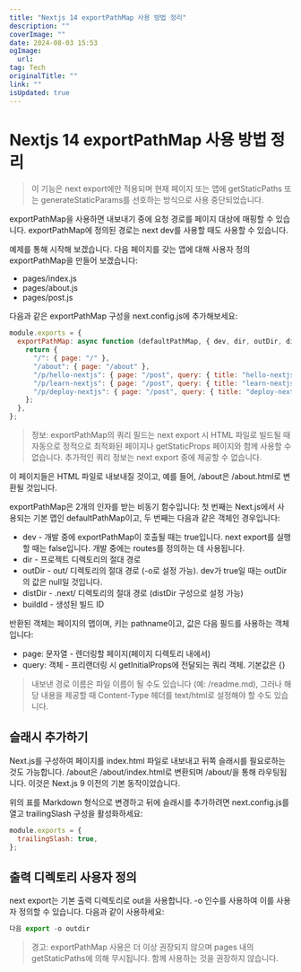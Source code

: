 ```yaml
---
title: "Nextjs 14 exportPathMap 사용 방법 정리"
description: ""
coverImage: ""
date: 2024-08-03 15:53
ogImage: 
  url: 
tag: Tech
originalTitle: ""
link: ""
isUpdated: true
---
```






# Nextjs 14 exportPathMap 사용 방법 정리

> 이 기능은 next export에만 적용되며 현재 페이지 또는 앱에 getStaticPaths 또는 generateStaticParams를 선호하는 방식으로 사용 중단되었습니다.

exportPathMap을 사용하면 내보내기 중에 요청 경로를 페이지 대상에 매핑할 수 있습니다. exportPathMap에 정의된 경로는 next dev를 사용할 때도 사용할 수 있습니다.

예제를 통해 시작해 보겠습니다. 다음 페이지를 갖는 앱에 대해 사용자 정의 exportPathMap을 만들어 보겠습니다:

<div class="content-ad"></div>

- pages/index.js
- pages/about.js
- pages/post.js

다음과 같은 exportPathMap 구성을 next.config.js에 추가해보세요:

```js
module.exports = {
  exportPathMap: async function (defaultPathMap, { dev, dir, outDir, distDir, buildId }) {
    return {
      "/": { page: "/" },
      "/about": { page: "/about" },
      "/p/hello-nextjs": { page: "/post", query: { title: "hello-nextjs" } },
      "/p/learn-nextjs": { page: "/post", query: { title: "learn-nextjs" } },
      "/p/deploy-nextjs": { page: "/post", query: { title: "deploy-nextjs" } },
    };
  },
};
```

> 정보: exportPathMap의 쿼리 필드는 next export 시 HTML 파일로 빌드될 때 자동으로 정적으로 최적화된 페이지나 getStaticProps 페이지와 함께 사용할 수 없습니다. 추가적인 쿼리 정보는 next export 중에 제공할 수 없습니다.

<div class="content-ad"></div>

이 페이지들은 HTML 파일로 내보내질 것이고, 예를 들어, /about은 /about.html로 변환될 것입니다.

exportPathMap은 2개의 인자를 받는 비동기 함수입니다: 첫 번째는 Next.js에서 사용되는 기본 맵인 defaultPathMap이고, 두 번째는 다음과 같은 객체인 경우입니다:

- dev - 개발 중에 exportPathMap이 호출될 때는 true입니다. next export를 실행할 때는 false입니다. 개발 중에는 routes를 정의하는 데 사용됩니다.
- dir - 프로젝트 디렉토리의 절대 경로
- outDir - out/ 디렉토리의 절대 경로 (-o로 설정 가능). dev가 true일 때는 outDir의 값은 null일 것입니다.
- distDir - .next/ 디렉토리의 절대 경로 (distDir 구성으로 설정 가능)
- buildId - 생성된 빌드 ID

반환된 객체는 페이지의 맵이며, 키는 pathname이고, 값은 다음 필드를 사용하는 객체입니다:

<div class="content-ad"></div>

- page: 문자열 - 렌더링할 페이지(페이지 디렉토리 내에서)
- query: 객체 - 프리랜더링 시 getInitialProps에 전달되는 쿼리 객체. 기본값은 {}

> 내보낸 경로 이름은 파일 이름이 될 수도 있습니다 (예: /readme.md), 그러나 해당 내용을 제공할 때 Content-Type 헤더를 text/html로 설정해야 할 수도 있습니다.

## 슬래시 추가하기

Next.js를 구성하여 페이지를 index.html 파일로 내보내고 뒤쪽 슬래시를 필요로하는 것도 가능합니다. /about은 /about/index.html로 변환되며 /about/을 통해 라우팅됩니다. 이것은 Next.js 9 이전의 기본 동작이었습니다.

<div class="content-ad"></div>

위의 표를 Markdown 형식으로 변경하고 뒤에 슬래시를 추가하려면 next.config.js를 열고 trailingSlash 구성을 활성화하세요:

```js
module.exports = {
  trailingSlash: true,
};
```

## 출력 디렉토리 사용자 정의

next export는 기본 출력 디렉토리로 out을 사용합니다. -o 인수를 사용하여 이를 사용자 정의할 수 있습니다. 다음과 같이 사용하세요:

<div class="content-ad"></div>

```js
다음 export -o outdir
```

> 경고: exportPathMap 사용은 더 이상 권장되지 않으며 pages 내의 getStaticPaths에 의해 무시됩니다. 함께 사용하는 것을 권장하지 않습니다.

<div class="content-ad"></div>
